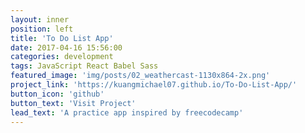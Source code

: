 ```yaml
---
layout: inner
position: left
title: 'To Do List App'
date: 2017-04-16 15:56:00
categories: development
tags: JavaScript React Babel Sass
featured_image: 'img/posts/02_weathercast-1130x864-2x.png'
project_link: 'https://kuangmichael07.github.io/To-Do-List-App/'
button_icon: 'github'
button_text: 'Visit Project'
lead_text: 'A practice app inspired by freecodecamp'
---
```

